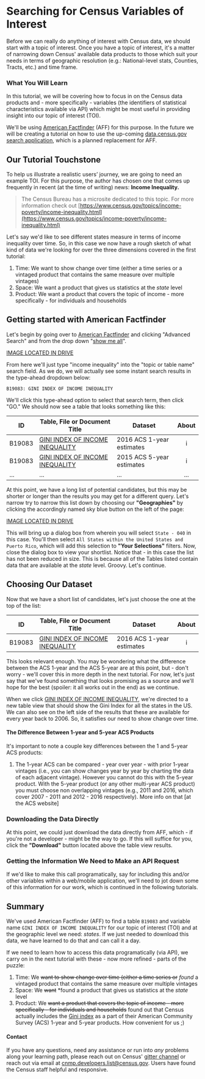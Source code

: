 # Searching for Census Variables of Interest

Before we can really do anything of interest with Census data, we should start with a topic of interest. Once you have a topic of interest, it's a matter of narrowing down Census' available data products to those which suit your needs in terms of geographic resolution (e.g.: National-level stats, Counties, Tracts, etc.) and time frame.

### What You Will Learn

In this tutorial, we will be covering how to focus in on the Census data products and - more specifically - variables (the identifiers of statistical characteristics available via API) which might be most useful in providing insight into our topic of interest (TOI).

We'll be using [American Factfinder](https://factfinder.census.gov/faces/nav/jsf/pages/index.xhtml) (AFF) for this purpose. In the future we will be creating a tutorial on how to use the up-coming [data.census.gov search application](data.census.gov), which is a planned replacement for AFF.


## Our Tutorial Touchstone

To help us illustrate a realistic users’ journey, we are going to need an example TOI. For this purpose, the author has chosen one that comes up frequently in recent (at the time of writing) news: **Income Inequality.**

> The Census Bureau has a microsite dedicated to this topic. For more information check out [https://www.census.gov/topics/income-poverty/income-inequality.html](https://www.census.gov/topics/income-poverty/income-inequality.html)

Let's say we'd like to see different states measure in terms of income inequality over time. So, in this case we now have a rough sketch of what kind of data we're looking for over the three dimensions covered in the first tutorial:

1. Time: We want to show change over time (either a time series or a vintaged product that contains the same measure over multiple vintages)
2. Space: We want a product that gives us statistics at the *state* level
3. Product: We want a product that covers the topic of income - more specifically - for individuals and households

## Getting started with American Factfinder

Let's begin by going over to [American Factfinder](https://factfinder.census.gov/faces/nav/jsf/pages/index.xhtml) and clicking "Advanced Search" and from the drop down "[show me all](https://factfinder.census.gov/faces/nav/jsf/pages/searchresults.xhtml?refresh=t)".


[IMAGE LOCATED IN DRIVE](https://drive.google.com/drive/u/0/folders/1HKNIfPqnloue3IUIUr_dtnJPV8etaECL)

From here we'll just type "income inequality" into the "topic or table name" search field. As we do, we will actually see some instant search results in the type-ahead dropdown below:

`B19083: GINI INDEX OF INCOME INEQUALITY`

We'll click this type-ahead option to select that search term, then click "GO." We should now see a table that looks something like this:

| ID | Table, File or Document Title | Dataset | About |
| --- | ---| --- | :---: |
| B19083 | [GINI INDEX OF INCOME INEQUALITY](https://factfinder.census.gov/faces/tableservices/jsf/pages/productview.xhtml?pid=ACS_16_1YR_B19083&prodType=table) | 2016 ACS 1-year estimates | i |
| B19083 | [GINI INDEX OF INCOME INEQUALITY](https://factfinder.census.gov/faces/tableservices/jsf/pages/productview.xhtml?pid=ACS_15_5YR_B19083&prodType=table) | 2015 ACS 5-year estimates | i |
| ... | ... | ... | ... |

At this point, we have a long list of potential candidates, but this may be shorter or longer than the results you may get for a different query. Let's narrow try to narrow this list down by choosing our **"Geographies"** by clicking the accordingly named sky blue button on the left of the page:

[IMAGE LOCATED IN DRIVE](https://drive.google.com/drive/u/0/folders/1HKNIfPqnloue3IUIUr_dtnJPV8etaECL)

This will bring up a dialog box from wherein you will select `State - 040` in this case. You'll then select `All States within the United States and Puerto Rico`, which will add this selection to **"Your Selections"** filters. Now, close the dialog box to view your shortlist. Notice that - in this case the list has not been reduced in size. This is because all of the Tables listed contain data that are available at the *state* level. Groovy. Let's continue.

## Choosing Our Dataset

Now that we have a short list of candidates, let's just choose the one at the top of the list:

| ID | Table, File or Document Title | Dataset | About |
| --- | ---| --- | :---: |
| B19083 | [GINI INDEX OF INCOME INEQUALITY](https://factfinder.census.gov/faces/tableservices/jsf/pages/productview.xhtml?pid=ACS_16_1YR_B19083&prodType=table) | 2016 ACS 1-year estimates | i |

This looks relevant enough. You may be wondering what the difference between the ACS 1-year and the ACS 5-year are at this point, but - don't worry - we'll cover this in more depth in the next tutorial. For now, let's just say that we've found something that looks promising as a source and we'll hope for the best (spoiler: it all works out in the end) as we continue. 

When we click [GINI INDEX OF INCOME INEQUALITY](https://factfinder.census.gov/faces/tableservices/jsf/pages/productview.xhtml?pid=ACS_16_1YR_B19083&prodType=table), we're directed to a new table view that should show the Gini Index for all the states in the US. We can also see on the left side of the results that these are available for every year back to 2006. So, it satisfies our need to show change over time.

#### The Difference Between 1-year and 5-year ACS Products

It's important to note a couple key differences between the 1 and 5-year ACS products:
1. The 1-year ACS can be compared - year over year - with prior 1-year vintages (i.e., you can show changes year by year by charting the data of each adjacent vintage). However you cannot do this with the 5-year product. With the 5-year product (or any other multi-year ACS product) you must choose non overlapping vintages (e.g., 2011 and 2016, which cover 2007 - 2011 and 2012 - 2016 respectively). More info on that [at the ACS website]

### Downloading the Data Directly

At this point, we could just download the data directly from AFF, which - if you're not a developer - might be the way to go. If this will suffice for you, click the **"Download"** button located above the table view results.

### Getting the Information We Need to Make an API Request

If we'd like to make this call programatically, say for including this and/or other variables within a web/mobile application, we'll need to jot down some of this information for our work, which is continued in the following tutorials.

## Summary

We've used American Factfinder (AFF) to find a table `B19083` and variable name `GINI INDEX OF INCOME INEQUALITY` for our topic of interest (TOI) and at the geographic level we need: *states*. If we just needed to download this data, we have learned to do that and can call it a day.

If we need to learn how to access this data programatically (via API), we carry on in the next tutorial with these - now more refined - parts of the puzzle:

1. Time: We ~~want to show change over time (either a time series or~~ *found* a vintaged product that contains the same measure over multiple vintages
2. Space: We ~~want~~ *found a product that gives us statistics at the *state* level
3. Product: We ~~want a product that covers the topic of income - more specifically - for individuals and households~~ found out that Census actually includes the [Gini index](https://en.wikipedia.org/wiki/Gini_coefficient) as a part of their American Community Survey (ACS) 1-year and 5-year products. How convenient for us ;)

#### Contact
If you have any questions, need any assistance or run into *any* problems along your learning path, please reach out on Census' [gitter channel](https://gitter.im/uscensusbureau/home) or reach out via email at [cnmp.developers.list@census.gov](mailto:cnmp.developers.list@census.gov). Users have found the Census staff helpful and responsive.
<!--stackedit_data:
eyJoaXN0b3J5IjpbMTI2NDk1MzYwNV19
-->

<!--stackedit_data:
eyJoaXN0b3J5IjpbNTE0NTc2MDg0XX0=
-->